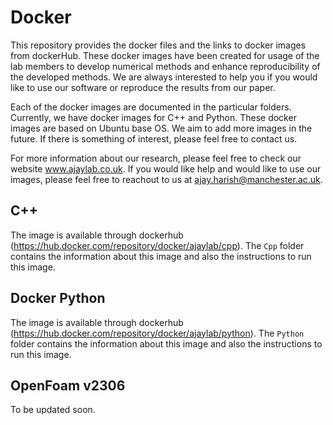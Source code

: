# Docker
This repository provides the docker files and the links to docker images from dockerHub. These docker images have been created for usage of the lab members to develop numerical methods and enhance reproducibility of the developed methods. We are always interested to help you if you would like to use our software or reproduce the results from our paper.

Each of the docker images are documented in the particular folders. Currently, we have docker images for C++ and Python. These docker images are based on Ubuntu base OS. We aim to add more images in the future. If there is something of interest, please feel free to contact us. 

For more information about our research, please feel free to check our website www.ajaylab.co.uk. If you would like help and would like to use our images, please feel free to reachout to us at ajay.harish@manchester.ac.uk.

## C++

The image is available through dockerhub (https://hub.docker.com/repository/docker/ajaylab/cpp). The `Cpp` folder contains the information about this image and also the instructions to run this image.

## Docker Python

The image is available through dockerhub (https://hub.docker.com/repository/docker/ajaylab/python). The `Python` folder contains the information about this image and also the instructions to run this image.

## OpenFoam v2306

To be updated soon.



